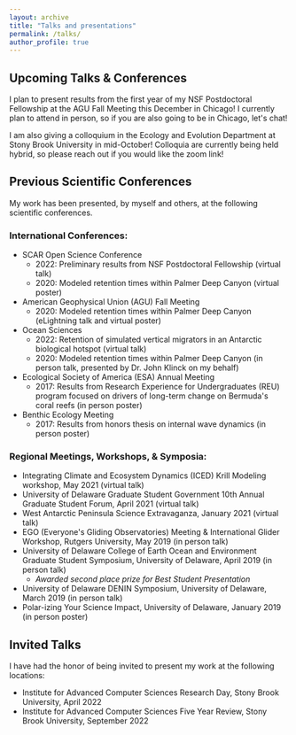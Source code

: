 ```yaml
---
layout: archive
title: "Talks and presentations"
permalink: /talks/
author_profile: true
---
```


## Upcoming Talks & Conferences
I plan to present results from the first year of my NSF Postdoctoral Fellowship at the AGU Fall Meeting this December in Chicago! I currently plan to attend in person, so if you are also going to be in Chicago, let's chat! 

I am also giving a colloquium in the Ecology and Evolution Department at Stony Brook University in mid-October! Colloquia are currently being held hybrid, so please reach out if you would like the zoom link! 

## Previous Scientific Conferences 
My work has been presented, by myself and others, at the following scientific conferences. 

### International Conferences:
- SCAR Open Science Conference 
  - 2022: Preliminary results from NSF Postdoctoral Fellowship (virtual talk)
  - 2020: Modeled retention times within Palmer Deep Canyon (virtual poster)
- American Geophysical Union (AGU) Fall Meeting 
  - 2020: Modeled retention times within Palmer Deep Canyon (eLightning talk and virtual poster)
- Ocean Sciences
  - 2022: Retention of simulated vertical migrators in an Antarctic biological hotspot (virtual talk)
  - 2020: Modeled retention times within Palmer Deep Canyon (in person talk, presented by Dr. John Klinck on my behalf) 
- Ecological Society of America (ESA) Annual Meeting
  - 2017: Results from Research Experience for Undergraduates (REU) program focused on drivers of long-term change on Bermuda's coral reefs (in person poster)
- Benthic Ecology Meeting
  - 2017: Results from honors thesis on internal wave dynamics (in person poster) 

### Regional Meetings, Workshops, & Symposia: 
- Integrating Climate and Ecosystem Dynamics (ICED) Krill Modeling workshop, May 2021 (virtual talk)
- University of Delaware Graduate Student Government 10th Annual Graduate Student Forum, April 2021 (virtual talk)
- West Antarctic Peninsula Science Extravaganza, January 2021 (virtual talk)
- EGO (Everyone's Gliding Observatories) Meeting & International Glider Workshop, Rutgers University, May 2019 (in person talk)
- University of Delaware College of Earth Ocean and Environment Graduate Student Symposium, University of Delaware, April 2019 (in person talk)
  - _Awarded second place prize for Best Student Presentation_
- University of Delaware DENIN Symposium, University of Delaware, March 2019 (in person talk)
- Polar-izing Your Science Impact, University of Delaware, January 2019 (in person poster)

## Invited Talks
I have had the honor of being invited to present my work at the following locations: 
- Institute for Advanced Computer Sciences Research Day, Stony Brook University, April 2022
- Institute for Advanced Computer Sciences Five Year Review, Stony Brook University, September 2022
